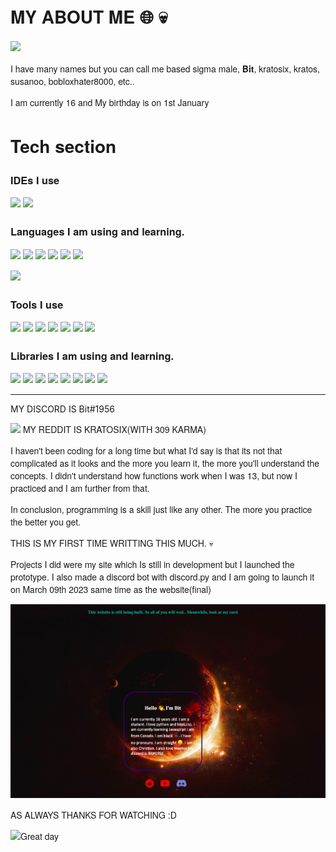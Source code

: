 # MY ABOUT ME 🌐 💀
![](https://camo.githubusercontent.com/eda952606e44946107dd462367cf1617b6e4d69d12da473328b31109b6ebe338/68747470733a2f2f6769662e736b692f64656d6f2e676966)

<p>I have many names but you can call me based sigma male, <b>Bit</b>, kratosix, kratos, susanoo, bobloxhater8000, etc..</p>

<p>I am currently 16 and My birthday is on 1st January </p>

# Tech section

<h3>IDEs I use</h3>

![](https://camo.githubusercontent.com/e685e0ef4f4dafd79a66e501b7a061ff44f64422329e2ef08f7a9bc035c814d0/68747470733a2f2f696d672e736869656c64732e696f2f62616467652f2d56697375616c5f53747564696f5f436f64652d3030374143433f7374796c653d666f722d7468652d6261646765266c6f676f3d56697375616c25323053747564696f253230436f6465266c6f676f436f6c6f723d7768697465266c6162656c436f6c6f723d313031303130)
![](https://img.shields.io/badge/pycharm-green?logo=pycharm&logoColor=yellow&style=for-the-badge)

<h3>Languages I am using and learning.</h3>

![](https://img.shields.io/badge/python-blue?logo=python&logoColor=yellow&style=for-the-badge)
![](https://img.shields.io/badge/javascript-yellow?logo=python&logoColor=black&style=for-the-badge)
![](https://img.shields.io/badge/html-orange?logo=html&logoColor=black&style=for-the-badge)
![](https://img.shields.io/badge/css-purple?logo=css&logoColor=grey&style=for-the-badge)
![](https://img.shields.io/badge/c++-black?logo=cpp&logoColor=white&style=for-the-badge)
![](https://img.shields.io/badge/-black?logo=c&logoColor=white&style=for-the-badge)

![](https://img.shields.io/badge/swift-black?logo=swift&logoColor=white&style=for-the-badge)

<h3>Tools I use </h3>

![](https://img.shields.io/badge/git-purple?logo=git&logoColor=white&style=for-the-badge)
![](https://img.shields.io/badge/github-black?logo=github&logoColor=white&style=for-the-badge)
![](https://badgen.net/badge/icon/terminal?icon=terminal&label)
![](https://badgen.net/badge/icon/slack?icon=slack&label)
![](https://badgen.net/badge/icon/npm?icon=npm&label)
![](https://badgen.net/pypi/v/pip)
![](https://img.shields.io/badge/heroku-purple?logo=heroku&logoColor=white&style=for-the-badge)
<h3>Libraries I am using and learning.</h3>

![](https://img.shields.io/badge/numpy-gold?logo=numpy&logoColor=white&style=for-the-badge)
![](https://img.shields.io/badge/tensorflow-orange?logo=tensorflow&logoColor=white&style=for-the-badge)
![](https://img.shields.io/badge/requests-black?logo=black&logoColor=white&style=for-the-badge)
![](https://img.shields.io/badge/bootstrap-violet?logo=bootstrap&logoColor=white&style=for-the-badge)
![](https://img.shields.io/badge/discord.py-blue?logo=discord.py&logoColor=white&style=for-the-badge)
![](https://img.shields.io/badge/flask-black?logo=flask&logoColor=white&style=for-the-badge)
![](https://img.shields.io/badge/django-black?logo=django&logoColor=white&style=for-the-badge)
![](https://img.shields.io/badge/openai-white?logo=openai&logoColor=black&style=for-the-badge)

<hr>
MY DISCORD IS Bit#1956

![](https://media.wzzm13.com/assets/ETONLINE/images/d0be457c-fcae-46e9-a69a-12b16e38d9ea/d0be457c-fcae-46e9-a69a-12b16e38d9ea_1920x1080.jpg)
MY REDDIT IS KRATOSIX(WITH 309 KARMA)

I haven't been coding for a long time but what I'd say is that its not that complicated as it looks and the more you learn it, the more you'll understand the concepts. I didn't understand how functions work when I was 13, but now I practiced and I am further from that.

<p>In conclusion, programming is a skill just like any other. The more you practice the better you get.</p>


THIS IS MY FIRST TIME WRITTING THIS MUCH. 💀

<p>Projects I did were my site which Is still in development but I launched the prototype.
I also made a discord bot with discord.py and I am going to launch it on March 09th 2023 same time as the website(final)</p>


<img src="myimg.png" alt="website(not finished)">

<style>
    h3{
        transition: transform 300ms ease-out;
    }

    h3:hover{
        transform: translateX(10px)
    }
</style>

AS ALWAYS THANKS FOR WATCHING :D

<style>
    *{
        font-family:Helvetica Neue;
        font-size:bold;
    }
</style>

![Great day](https://media.giphy.com/media/Y6n8BxWLTsMeRC4sZD/giphy.gif)

